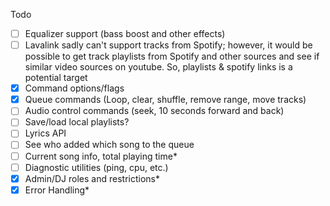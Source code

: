 Todo

- [ ] Equalizer support (bass boost and other effects)
- [ ] Lavalink sadly can't support tracks from Spotify; however, it would be possible to get track playlists from Spotify and other sources and see if similar video sources on youtube. So, playlists & spotify links is a potential target
- [x] Command options/flags
- [x] Queue commands (Loop, clear, shuffle, remove range, move tracks)
- [ ] Audio control commands (seek, 10 seconds forward and back)
- [ ] Save/load local playlists?
- [ ] Lyrics API
- [ ] See who added which song to the queue
- [ ] Current song info, total playing time*
- [ ] Diagnostic utilities (ping, cpu, etc.)
- [x] Admin/DJ roles and restrictions*
- [x] Error Handling*
